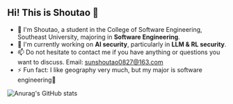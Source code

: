 ## Hi! This is Shoutao 👋

- 🔭 I'm Shoutao, a student in the College of Software Engineering, Southeast University, majoring in **Software Engineering**.
- 🌱 I'm currently working on **AI security**, particularly in **LLM & RL security**.
- 📫 Do not hesitate to contact me if you have anything or questions you want to discuss. Email: <u>sunshoutao0827@163.com</u>
- ⚡ Fun fact: I like geography very much, but my major is software engineering🥳

![Anurag's GitHub stats](https://github-readme-stats.vercel.app/api?username=shoutaosun&show_icons=true&theme=transparent)

